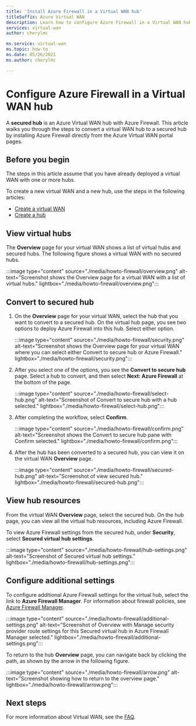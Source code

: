 ```yaml
---
title: 'Install Azure Firewall in a Virtual WAN hub'
titleSuffix: Azure Virtual WAN
description: Learn how to configure Azure Firewall in a Virtual WAN hub.
services: virtual-wan
author: cherylmc

ms.service: virtual-wan
ms.topic: how-to
ms.date: 05/26/2021
ms.author: cherylmc

---
```

# Configure Azure Firewall in a Virtual WAN hub

A **secured hub** is an Azure Virtual WAN hub with Azure Firewall. This article walks you through the steps to convert a virtual WAN hub to a secured hub by installing Azure Firewall directly from the Azure Virtual WAN portal pages.

## Before you begin

The steps in this article assume that you have already deployed a virtual WAN with one or more hubs.

To create a new virtual WAN and a new hub, use the steps in the following articles:

* [Create a virtual WAN](virtual-wan-site-to-site-portal.md#openvwan)
* [Create a hub](virtual-wan-site-to-site-portal.md#hub)

## View virtual hubs

The **Overview** page for your virtual WAN shows a list of virtual hubs and secured hubs. The following figure shows a virtual WAN with no secured hubs.

:::image type="content" source="./media/howto-firewall/overview.png" alt-text="Screenshot shows the Overview page for a virtual WAN with a list of virtual hubs." lightbox="./media/howto-firewall/overview.png":::

## Convert to secured hub

1. On the **Overview** page for your virtual WAN, select the hub that you want to convert to a secured hub. On the virtual hub page, you see two options to deploy Azure Firewall into this hub. Select either option.

   :::image type="content" source="./media/howto-firewall/security.png" alt-text="Screenshot shows the Overview page for your virtual WAN where you can select either Convert to secure hub or Azure Firewall." lightbox="./media/howto-firewall/security.png":::

1. After you select one of the options, you see the **Convert to secure hub** page. Select a hub to convert, and then select **Next: Azure Firewall** at the bottom of the page.

   :::image type="content" source="./media/howto-firewall/select-hub.png" alt-text="Screenshot of Convert to secure hub with a hub selected." lightbox="./media/howto-firewall/select-hub.png":::
1. After completing the workflow, select **Confirm**.

   :::image type="content" source="./media/howto-firewall/confirm.png" alt-text="Screenshot shows the Convert to secure hub pane with Confirm selected." lightbox="./media/howto-firewall/confirm.png":::
1. After the hub has been converted to a secured hub, you can view it on the virtual WAN **Overview** page.

   :::image type="content" source="./media/howto-firewall/secured-hub.png" alt-text="Screenshot of view secured hub." lightbox="./media/howto-firewall/secured-hub.png":::

## View hub resources

From the virtual WAN **Overview** page, select the secured hub. On the hub page, you can view all the virtual hub resources, including Azure Firewall.

To view Azure Firewall settings from the secured hub, under **Security**, select **Secured virtual hub settings**.

:::image type="content" source="./media/howto-firewall/hub-settings.png" alt-text="Screenshot of Secured virtual hub settings." lightbox="./media/howto-firewall/hub-settings.png":::

## Configure additional settings

To configure additional Azure Firewall settings for the virtual hub, select the link to **Azure Firewall Manager**. For information about firewall policies, see [Azure Firewall Manager](../firewall-manager/secure-cloud-network.md#create-a-firewall-policy-and-secure-your-hub).

:::image type="content" source="./media/howto-firewall/additional-settings.png" alt-text="Screenshot of Overview with Manage security provider route settings for this Secured virtual hub in Azure Firewall Manager selected." lightbox="./media/howto-firewall/additional-settings.png":::

To return to the hub **Overview** page, you can navigate back by clicking the path, as shown by the arrow in the following figure.

:::image type="content" source="./media/howto-firewall/arrow.png" alt-text="Screenshot showing how to return to the overview page." lightbox="./media/howto-firewall/arrow.png":::

## Next steps

For more information about Virtual WAN, see the [FAQ](virtual-wan-faq.md).

